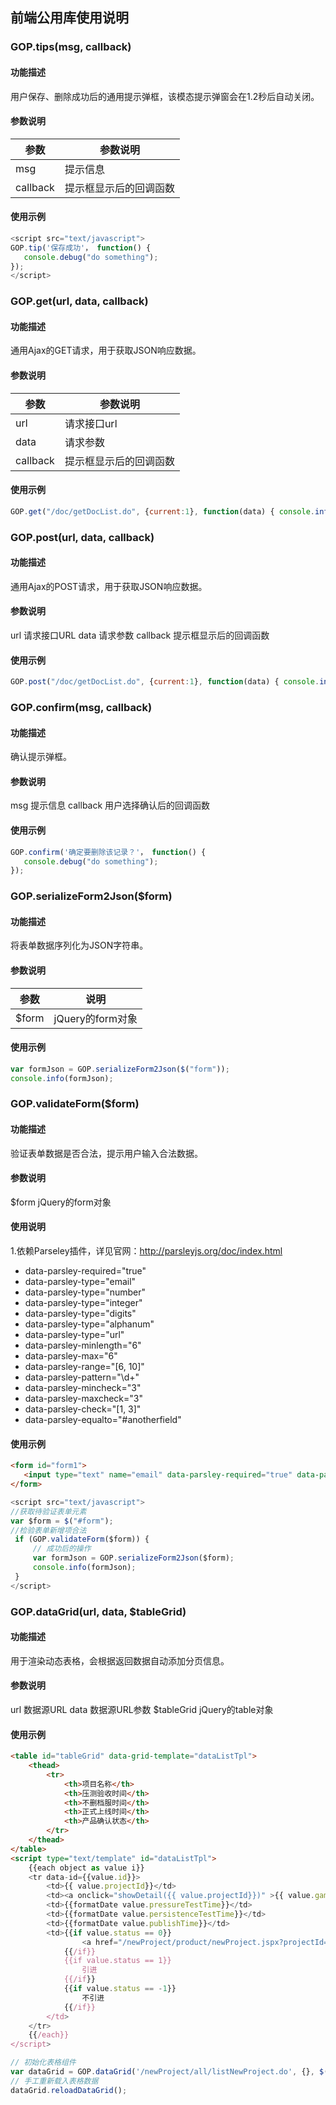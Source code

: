 ## 前端公用库使用说明

### GOP.tips(msg, callback)
#### 功能描述
用户保存、删除成功后的通用提示弹框，该模态提示弹窗会在1.2秒后自动关闭。
#### 参数说明
| 参数       | 参数说明        |
| -------- | ----------- |
| msg      | 提示信息        |
| callback | 提示框显示后的回调函数 |

#### 使用示例
```js
<script src="text/javascript">
GOP.tip('保存成功'， function() {
   console.debug("do something");
});
</script>
```
### GOP.get(url, data, callback)
#### 功能描述
通用Ajax的GET请求，用于获取JSON响应数据。
#### 参数说明
| 参数       | 参数说明        |
| -------- | ----------- |
| url      | 请求接口url     |
| data     | 请求参数        |
| callback | 提示框显示后的回调函数 |

#### 使用示例
```javascript
GOP.get("/doc/getDocList.do", {current:1}, function(data) { console.info(data); });
```

### GOP.post(url, data, callback)
#### 功能描述
通用Ajax的POST请求，用于获取JSON响应数据。
#### 参数说明
url 请求接口URL
data 请求参数
callback 提示框显示后的回调函数
#### 使用示例
```javascript
GOP.post("/doc/getDocList.do", {current:1}, function(data) { console.info(data); });
```

### GOP.confirm(msg, callback)
#### 功能描述
确认提示弹框。
#### 参数说明
msg 提示信息
callback 用户选择确认后的回调函数

#### 使用示例
```javascript
GOP.confirm('确定要删除该记录？'， function() {
   console.debug("do something");
});
```

### GOP.serializeForm2Json($form)
#### 功能描述
将表单数据序列化为JSON字符串。

#### 参数说明
| 参数    | 说明            |
| ----- | ------------- |
| $form | jQuery的form对象 |

#### 使用示例

```javascript
var formJson = GOP.serializeForm2Json($("form"));
console.info(formJson);
```

### GOP.validateForm($form)
#### 功能描述
验证表单数据是否合法，提示用户输入合法数据。

#### 参数说明
$form jQuery的form对象

#### 使用说明
1.依赖Parseley插件，详见官网：http://parsleyjs.org/doc/index.html
- data-parsley-required="true"
- data-parsley-type="email"
- data-parsley-type="number"
- data-parsley-type="integer"
- data-parsley-type="digits"
- data-parsley-type="alphanum"
- data-parsley-type="url"
- data-parsley-minlength="6"
- data-parsley-max="6"
- data-parsley-range="[6, 10]"
- data-parsley-pattern="\d+"
- data-parsley-mincheck="3"
- data-parsley-maxcheck="3"
- data-parsley-check="[1, 3]"
- data-parsley-equalto="#anotherfield"

#### 使用示例
```html
<form id="form1">
   <input type="text" name="email" data-parsley-required="true" data-parsley-type="email"/>
</form>
```
```javascript
<script src="text/javascript">
//获取待验证表单元素
var $form = $("#form");
//检验表单新增项合法
 if (GOP.validateForm($form)) {
     // 成功后的操作
     var formJson = GOP.serializeForm2Json($form);
     console.info(formJson);
 }
</script>
```

### GOP.dataGrid(url, data, $tableGrid)
#### 功能描述
用于渲染动态表格，会根据返回数据自动添加分页信息。

#### 参数说明
url 数据源URL
data 数据源URL参数
$tableGrid jQuery的table对象
#### 使用示例
```html
<table id="tableGrid" data-grid-template="dataListTpl">
    <thead>
        <tr>
            <th>项目名称</th>
            <th>压测验收时间</th>
            <th>不删档服时间</th>
            <th>正式上线时间</th>
            <th>产品确认状态</th>
        </tr>
    </thead>
</table>
<script type="text/template" id="dataListTpl">
    {{each object as value i}}
    <tr data-id={{value.id}}>
        <td>{{ value.projectId}}</td>
        <td><a onclick="showDetail({{ value.projectId}})" >{{ value.gameName}}</a></td>
        <td>{{formatDate value.pressureTestTime}}</td>
        <td>{{formatDate value.persistenceTestTime}}</td>
        <td>{{formatDate value.publishTime}}</td>
        <td>{{if value.status == 0}}
                <a href="/newProject/product/newProject.jspx?projectId={{value.projectId}}">待确认</a>
            {{/if}}
            {{if value.status == 1}}
                引进
            {{/if}}
            {{if value.status == -1}}
                不引进
            {{/if}}
        </td>
    </tr>
    {{/each}}
</script>
```
```javascript
// 初始化表格组件
var dataGrid = GOP.dataGrid('/newProject/all/listNewProject.do', {}, $('#tableGrid'));
// 手工重新载入表格数据
dataGrid.reloadDataGrid();
```
